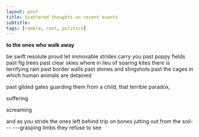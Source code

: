```yaml
---
layout: post
title: Scattered thoughts on recent events
subtitle: 
tags: [ramble, rant, politics]
---
```



**to the ones who walk away**

be swift resolute proud let immovable strides carry you
past poppy fields past fig trees past clear skies where in lieu of soaring kites there is terrifying rain
past border walls past stones and slingshots past the cages in which human animals are detained

past gilded gates guarding them from a child, that terrible paradox,

suffering

screaming

and as you stride the ones left behind trip on bones jutting out from the soil---
---grasping limbs they refuse to see
<!--stackedit_data:
eyJoaXN0b3J5IjpbMTM0MzM2MTI3NCwxNDExMTczOTUzXX0=
-->